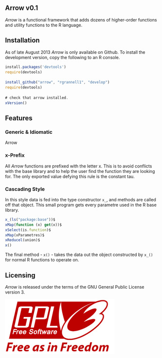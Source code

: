 Arrow v0.1
-----------------------------------

*Arrow* is a functional framework that adds dozens of higher-order functions 
and utility functions to the R language. 

## Installation

As of late August 2013 *Arrow* is only available on Github. To install the development version, copy the
following to an R console.

```javascript
install.packages('devtools')
require(devtools)

install_github("arrow", "rgrannell1", "develop")
require(devtools)

# check that arrow installed.
xVersion()
```

## Features



### Generic & Idiomatic
  
Arrow 

### x-Prefix

All *Arrow* functions are prefixed with the letter x. This is to avoid conflicts with 
the base library and to help the user find the function they are looking for. The only 
exported value defying this rule is the constant tau.

### Cascading Style

In this style data is fed into the type constructor ```x_```, and methods are called off that object. 
This small program gets every parametre used in the R base library.

```javascript
x_(ls("package:base"))$  
xMap(function (x) get(x))$
xSelect(is.function)$
xMap(xParametres)$
xReducel(union)$
x()
```
The final method - ```x()``` - takes the data out the object constructed by ```x_()``` 
for normal R functions to operate on.

## Licensing

*Arrow* is released under the terms of the GNU General Public License version 3. 

<img src="gpl3.png" height = "180"> </img>
